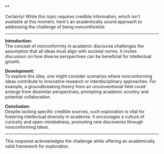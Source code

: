 **

Certainly! While this topic requires credible information, which isn't available at this moment, here's an academically sound approach to addressing the challenge of being nonconformist:

---

**Introduction:**  
The concept of nonconformity in academic discourse challenges the assumption that all ideas must align with societal norms. It invites discussion on how diverse perspectives can be beneficial for intellectual growth.

**Development:**  
To explore this idea, one might consider scenarios where nonconforming ideas contribute to innovative research or interdisciplinary approaches. For example, a groundbreaking theory from an unconventional field could emerge from dissimilar perspectives, prompting academic scrutiny and potential collaboration.

**Conclusion:**  
Despite lacking specific credible sources, such exploration is vital for fostering intellectual diversity in academia. It encourages a culture of curiosity and open-mindedness, promoting new discoveries through nonconforming ideas.

---

This response acknowledges the challenge while offering an academically valid framework for exploration.